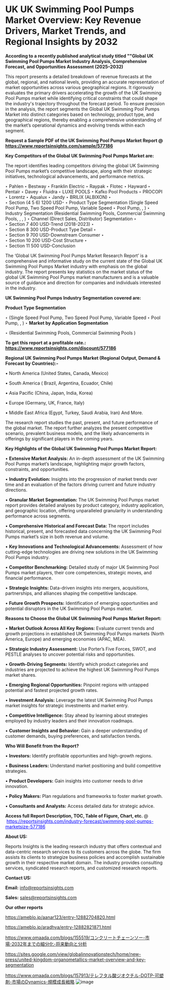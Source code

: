 # UK UK Swimming Pool Pumps Market Overview: Key Revenue Drivers, Market Trends, and Regional Insights by 2032

<strong>According to a recently published analytical study titled ""Global UK Swimming Pool Pumps Market Industry Analysis, Comprehensive Forecast, and Opportunities Assessment (2025–2032)</strong>

This report presents a detailed breakdown of revenue forecasts at the global, regional, and national levels, providing an accurate representation of market opportunities across various geographical regions. It rigorously evaluates the primary drivers accelerating the growth of the UK Swimming Pool Pumps market while identifying critical constraints that could shape the industry's trajectory throughout the forecast period. To ensure precision in the analysis, the report segments the Global UK Swimming Pool Pumps Market into distinct categories based on technology, product type, and geographical regions, thereby enabling a comprehensive understanding of the market’s operational dynamics and evolving trends within each segment.

<strong>Request a Sample PDF of the UK Swimming Pool Pumps Market Report </strong><strong>@<a href=https://www.reportsinsights.com/sample/577186 style=color:#0000ff;> https://www.reportsinsights.com/sample/577186</a></strong></font>

<strong>Key Competitors of the Global UK Swimming Pool Pumps Market are:</strong>

The report identifies leading competitors driving the global UK Swimming Pool Pumps market’s competitive landscape, along with their strategic initiatives, technological advancements, and performance metrics.

‣ Pahlen 
‣ Bestway 
‣ Franklin Electric 
‣ Raypak 
‣ Flotec 
‣ Hayward 
‣ Pentair 
‣ Davey 
‣ Fluidra 
‣ LUXE POOLS 
‣ Kafko Pool Products 
‣ PROCOPI 
‣ Lorentz 
‣ Aqualux 
‣ Jandy 
‣ BRILIX (ALBIXON) 
‣  
‣ Section (4 5 6) 1200 USD- 
‣ Product Type Segmentation (Single Speed Pool Pump, Two Speed Pool Pump, Variable Speed 
‣ Pool Pump, , ) 
‣ Industry Segmentation (Residential Swimming Pools, Commercial Swimming Pools, , , ) 
‣ Channel (Direct Sales, Distributor) Segmentation 
‣  
‣ Section 7 400 USD-Trend (2018-2023) 
‣  
‣ Section 8 300 USD-Product Type Detail 
‣  
‣ Section 9 700 USD-Downstream Consumer 
‣  
‣ Section 10 200 USD-Cost Structure 
‣  
‣ Section 11 500 USD-Conclusion

The ‘Global UK Swimming Pool Pumps Market Research Report’ is a comprehensive and informative study on the current state of the Global UK Swimming Pool Pumps Market industry with emphasis on the global industry. The report presents key statistics on the market status of the global UK Swimming Pool Pumps market manufacturers and is a valuable source of guidance and direction for companies and individuals interested in the industry.

<strong>UK Swimming Pool Pumps Industry Segmentation covered are:</strong>

<strong>Product Type Segmentation</strong>

‣ (Single Speed Pool Pump, Two Speed Pool Pump, Variable Speed 
‣ Pool Pump, , )
‣ 
<strong>Market by Application Segmentation</strong>

‣ (Residential Swimming Pools, Commercial Swimming Pools )

<strong>To get this report at a profitable rate.: <a href=https://www.reportsinsights.com/discount/577186 style=color:#0000ff;>https://www.reportsinsights.com/discount/577186</a></strong></font>

<strong>Regional UK Swimming Pool Pumps Market (Regional Output, Demand &amp; Forecast by Countries):-</strong>

• North America (United States, Canada, Mexico)

• South America ( Brazil, Argentina, Ecuador, Chile)

• Asia Pacific (China, Japan, India, Korea)

• Europe (Germany, UK, France, Italy)

• Middle East Africa (Egypt, Turkey, Saudi Arabia, Iran) And More.

The research report studies the past, present, and future performance of the global market. The report further analyzes the present competitive scenario, prevalent business models, and the likely advancements in offerings by significant players in the coming years.

<strong>Key Highlights of the Global UK Swimming Pool Pumps Market Report:</strong>

• <strong>Extensive Market Analysis:</strong> An in-depth assessment of the UK Swimming Pool Pumps market’s landscape, highlighting major growth factors, constraints, and opportunities.

• <strong>Industry Evolution:</strong> Insights into the progression of market trends over time and an evaluation of the factors driving current and future industry directions.

• <strong>Granular Market Segmentation:</strong> The UK Swimming Pool Pumps market report provides detailed analyses by product category, industry application, and geographic location, offering unparalleled granularity in understanding performance across segments.

• <strong>Comprehensive Historical and Forecast Data:</strong> The report includes historical, present, and forecasted data concerning the UK Swimming Pool Pumps market’s size in both revenue and volume.

• <strong>Key Innovations and Technological Advancements:</strong> Assessment of how cutting-edge technologies are driving new solutions in the UK Swimming Pool Pumps industry.

• <strong>Competitor Benchmarking:</strong> Detailed study of major UK Swimming Pool Pumps market players, their core competencies, strategic moves, and financial performance.

• <strong>Strategic Insights:</strong> Data-driven insights into mergers, acquisitions, partnerships, and alliances shaping the competitive landscape.

• <strong>Future Growth Prospects:</strong> Identification of emerging opportunities and potential disruptors in the UK Swimming Pool Pumps market.

<strong>Reasons to Choose the Global UK Swimming Pool Pumps Market Report:</strong>

• <strong>Market Outlook Across All Key Regions:</strong> Evaluate current trends and growth projections in established UK Swimming Pool Pumps markets (North America, Europe) and emerging economies (APAC, MEA).

• <strong>Strategic Industry Assessment:</strong> Use Porter’s Five Forces, SWOT, and PESTLE analyses to uncover potential risks and opportunities.

• <strong>Growth-Driving Segments:</strong> Identify which product categories and industries are projected to achieve the highest UK Swimming Pool Pumps market shares.

• <strong>Emerging Regional Opportunities:</strong> Pinpoint regions with untapped potential and fastest projected growth rates.

• <strong>Investment Analysis:</strong> Leverage the latest UK Swimming Pool Pumps market insights for strategic investments and market entry.

• <strong>Competitive Intelligence:</strong> Stay ahead by learning about strategies employed by industry leaders and their innovation roadmaps.

• <strong>Customer Insights and Behavior:</strong> Gain a deeper understanding of customer demands, buying preferences, and satisfaction trends.

<strong>Who Will Benefit from the Report?</strong>

• <strong>Investors:</strong> Identify profitable opportunities and high-growth regions.

• <strong>Business Leaders:</strong> Understand market positioning and build competitive strategies.

• <strong>Product Developers:</strong> Gain insights into customer needs to drive innovation.

• <strong>Policy Makers:</strong> Plan regulations and frameworks to foster market growth.

• <strong>Consultants and Analysts:</strong> Access detailed data for strategic advice.
</ul>
<strong>Access full Report Description, TOC, Table of Figure, Chart, etc. </strong>@  <a href=https://reportsinsights.com/industry-forecast/swimming-pool-pumps-marketsize-577186 style=color:#0000ff;>https://reportsinsights.com/industry-forecast/swimming-pool-pumps-marketsize-577186</a></font>

<strong><strong>About US</strong>:</strong>

Reports Insights is the leading research industry that offers contextual and data-centric research services to its customers across the globe. The firm assists its clients to strategize business policies and accomplish sustainable growth in their respective market domain. The industry provides consulting services, syndicated research reports, and customized research reports.

<strong>Contact US:</strong>

<p class=""""><b>Email:</b> <a href=mailto:info@reportsinsights.com>info@reportsinsights.com</a></p>
<p class=""""><b>Sales:</b> <a href=mailto:sales@reportsinsights.com>sales@reportsinsights.com</a></p>

<strong>Our other reports</strong>

<a href=https://ameblo.jp/aanar123/entry-12882704820.html>https://ameblo.jp/aanar123/entry-12882704820.html</a>

<a href=https://ameblo.jp/aradhya/entry-12882821871.html>https://ameblo.jp/aradhya/entry-12882821871.html</a>

<a href=https://www.omaada.com/blogs/155519/コンクリートチェーンソー-市場-2032年までの細分化-将来動向と分析>https://www.omaada.com/blogs/155519/コンクリートチェーンソー-市場-2032年までの細分化-将来動向と分析</a>

<a href=https://sites.google.com/view/globalinnovationstech/home/new-press/united-kingdom-organometallics-market-overview-and-key-segmentation>https://sites.google.com/view/globalinnovationstech/home/new-press/united-kingdom-organometallics-market-overview-and-key-segmentation</a>

<a href=https://www.omaada.com/blogs/157913/テレフタル酸ジオクチル-DOTP-可塑剤-市場のDynamics-規模成長戦略>https://www.omaada.com/blogs/157913/テレフタル酸ジオクチル-DOTP-可塑剤-市場のDynamics-規模成長戦略</a>
![image](https://github.com/user-attachments/assets/8f042365-9d2b-4320-acb3-7141d5aa9ed8)

